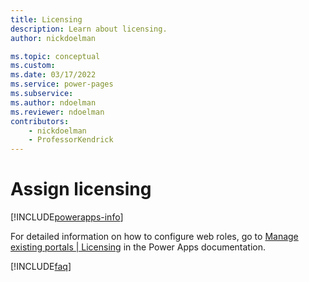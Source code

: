 ```yaml
---
title: Licensing
description: Learn about licensing.
author: nickdoelman

ms.topic: conceptual
ms.custom: 
ms.date: 03/17/2022
ms.service: power-pages
ms.subservice: 
ms.author: ndoelman
ms.reviewer: ndoelman
contributors:
    - nickdoelman
    - ProfessorKendrick
---
```


# Assign licensing


[!INCLUDE[powerapps-info](../includes/cc-powerapps-info.md)]

For detailed information on how to configure web roles, go to [Manage existing portals | Licensing](powerapps/maker/portals/manage-existing-portals#licensing) in the Power Apps documentation.

[!INCLUDE[faq](../includes/cc-faqs.md)]